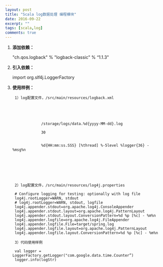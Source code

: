 ```yaml
---
layout: post
title: "Scala log数据处理 编程模块"
date: 2016-09-22
excerpt: ""
tags: [scala,log]
comments: true
---
```


1. **添加依赖：**

	"ch.qos.logback" % "logback-classic" % “1.1.3"

2. **引入依赖：**

	import org.slf4j.LoggerFactory

3. **使用样例：**

	<pre><code> 1）log配置文件，/src/main/resources/logback.xml
	
	<configuration>
	    <appender name="FILE" class="ch.qos.logback.core.rolling.RollingFileAppender">
	        <rollingPolicy class="ch.qos.logback.core.rolling.TimeBasedRollingPolicy">
	            <!-- daily rollover -->
	            <fileNamePattern>/storage/logs/data.%d{yyyy-MM-dd}.log</fileNamePattern>
	            <!-- keep 30 days' worth of history -->
	            <maxHistory>30</maxHistory>
	        </rollingPolicy>
	        <encoder>
	            <pattern>%d{HH:mm:ss.SSS} [%thread] %-5level %logger{36} - %msg%n</pattern>
	        </encoder>
	    </appender>
	    <root level="info">
	        <appender-ref ref="FILE" />
	    </root>
	</configuration>
	
	2）log配置文件，/src/main/resources/log4j.properties
	
	# Configure logging for testing: optionally with log file
	log4j.rootLogger=WARN, stdout
	# log4j.rootLogger=WARN, stdout, logfile
	log4j.appender.stdout=org.apache.log4j.ConsoleAppender
	log4j.appender.stdout.layout=org.apache.log4j.PatternLayout
	log4j.appender.stdout.layout.ConversionPattern=%d %p [%c] - %m%n
	log4j.appender.logfile=org.apache.log4j.FileAppender
	log4j.appender.logfile.File=target/spring.log
	log4j.appender.logfile.layout=org.apache.log4j.PatternLayout
	log4j.appender.logfile.layout.ConversionPattern=%d %p [%c] - %m%n
	
	3）代码使用样例
	
	val logger = LoggerFactory.getLogger("com.google.data.time.Counter”)
	logger.info(logStr)</code></pre>